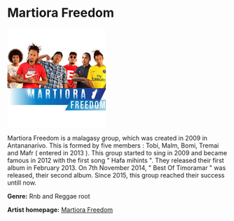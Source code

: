 # Martiora Freedom

![Image of martiora freedom](martiora-freedom.jpg)

Martiora Freedom is a malagasy group, which was created in 2009 in Antananarivo. This is formed by five members : Tobi, Malm, Bomi, Tremai and Mafr ( entered in 2013 ). This group started to sing in 2009 and became famous in 2012 with the first song " Hafa mihints ". They released their first album in February 2013. On 7th November 2014, " Best Of Timoramar " was released, their second album. Since 2015, this group reached their success untill now.

**Genre:** Rnb and Reggae root

**Artist homepage:** [Martiora Freedom](https://web.facebook.com/TioramarFianakaviana/?_rdc=1&_rdr)

